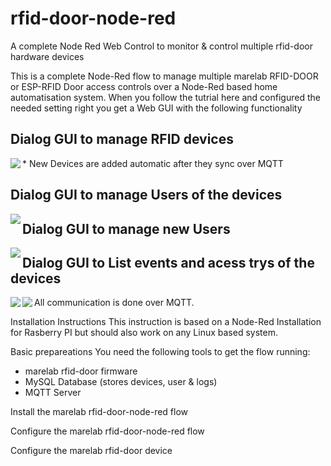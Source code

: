 # rfid-door-node-red
A complete Node Red Web Control to monitor &amp; control multiple rfid-door hardware devices

This is a complete Node-Red flow to manage multiple marelab RFID-DOOR or ESP-RFID Door access controls over a Node-Red based home automatisation system. When you follow the tutrial here and configured the needed setting right you get a Web GUI with the following functionality

## Dialog GUI to manage RFID devices
<img align="left" src="https://github.com/marelab/rfid-door-node-red/blob/master/images/gui-reader-list.png">
* New Devices are added automatic after they sync over MQTT


## Dialog GUI to manage Users of the devices
<img align="left" src="https://github.com/marelab/rfid-door-node-red/blob/master/images/gui-user-list.png">

## Dialog GUI to manage new Users 
<img align="left" src="https://github.com/marelab/rfid-door-node-red/blob/master/images/gui-unknown-user.png">


## Dialog GUI to List events and acess trys of the devices
<img align="left" src="https://github.com/marelab/rfid-door-node-red/blob/master/images/gui-access-log.png">
<img align="left" src="https://github.com/marelab/rfid-door-node-red/blob/master/images/gui-event-log.png">


All communication is done over MQTT. 

Installation Instructions
This instruction is based on a Node-Red Installation for Rasberry PI but should also work on any Linux based system.

Basic prepareations
You need the following tools to get the flow running:
- marelab rfid-door firmware 
- MySQL Database (stores devices, user & logs)
- MQTT Server

Install the marelab rfid-door-node-red flow

Configure the marelab rfid-door-node-red flow

Configure the marelab rfid-door device
